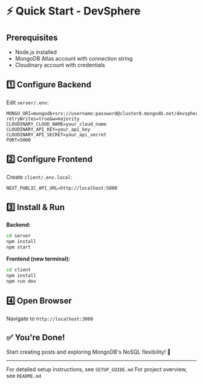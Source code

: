 # ⚡ Quick Start - DevSphere

## Prerequisites
- Node.js installed
- MongoDB Atlas account with connection string
- Cloudinary account with credentials

## 1️⃣ Configure Backend

Edit `server/.env`:
```env
MONGO_URI=mongodb+srv://username:password@cluster0.mongodb.net/devsphere?retryWrites=true&w=majority
CLOUDINARY_CLOUD_NAME=your_cloud_name
CLOUDINARY_API_KEY=your_api_key
CLOUDINARY_API_SECRET=your_api_secret
PORT=5000
```

## 2️⃣ Configure Frontend

Create `client/.env.local`:
```env
NEXT_PUBLIC_API_URL=http://localhost:5000
```

## 3️⃣ Install & Run

**Backend:**
```bash
cd server
npm install
npm start
```

**Frontend (new terminal):**
```bash
cd client
npm install
npm run dev
```

## 4️⃣ Open Browser
Navigate to `http://localhost:3000`

## ✅ You're Done!
Start creating posts and exploring MongoDB's NoSQL flexibility! 🎉

---

For detailed setup instructions, see `SETUP_GUIDE.md`
For project overview, see `README.md`
